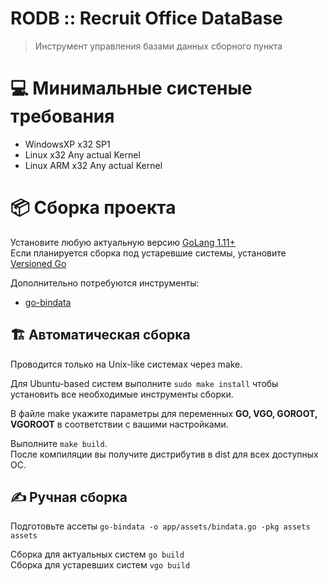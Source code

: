 # RODB :: Recruit Office DataBase

> Инструмент управления базами данных сборного пункта

# 💻 Минимальные систеные требования

- WindowsXP x32 SP1
- Linux x32 Any actual Kernel
- Linux ARM x32 Any actual Kernel

# 📦 Сборка проекта

Установите любую актуальную версию [GoLang 1.11+](https://golang.org/doc/install)  
Если планируется сборка под устаревшие системы, установите [Versioned Go](https://pkg.go.dev/golang.org/x/vgo)

Дополнительно потребуются инструменты:

- [go-bindata](https://github.com/go-bindata/go-bindata)

## 🏗 Автоматическая сборка

Проводится только на Unix-like системах через make.

Для Ubuntu-based систем выполните `sudo make install`
чтобы установить все необходимые инструменты сборки.

В файле make укажите параметры для переменных **GO, VGO, GOROOT, VGOROOT** в соответствии с вашими настройками.

Выполните `make build`.  
После компиляции вы получите дистрибутив в dist для всех доступных ОС.

## ✍ Ручная сборка

Подготовьте ассеты `go-bindata -o app/assets/bindata.go -pkg assets assets`

Сборка для актуальных систем `go build`  
Сборка для устаревших систем `vgo build`